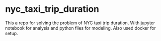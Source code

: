# nyc_taxi_trip_duration
This a repo for solving the problem of NYC taxi trip duration. With jupyter notebook for analysis and python files for modeling. Also used docker for setup.

